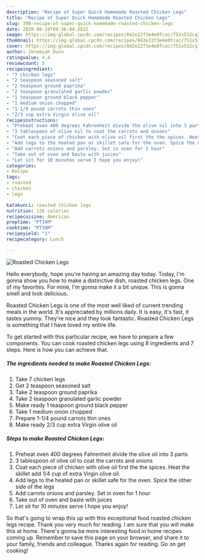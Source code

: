 ```yaml
---
description: "Recipe of Super Quick Homemade Roasted Chicken Legs"
title: "Recipe of Super Quick Homemade Roasted Chicken Legs"
slug: 390-recipe-of-super-quick-homemade-roasted-chicken-legs
date: 2020-06-19T09:36:04.262Z
image: https://img-global.cpcdn.com/recipes/842e22f3e4e0fcac/751x532cq70/roasted-chicken-legs-recipe-main-photo.jpg
thumbnail: https://img-global.cpcdn.com/recipes/842e22f3e4e0fcac/751x532cq70/roasted-chicken-legs-recipe-main-photo.jpg
cover: https://img-global.cpcdn.com/recipes/842e22f3e4e0fcac/751x532cq70/roasted-chicken-legs-recipe-main-photo.jpg
author: Jeremiah Dunn
ratingvalue: 4.4
reviewcount: 5
recipeingredient:
- "7 chicken legs"
- "2 teaspoon seasoned salt"
- "2 teaspoon ground paprika"
- "2 teaspoon granulated garlic powder"
- "1 teaspoon ground black pepper"
- "1 medium onion chopped"
- "1-1/4 pound carrots thin ones"
- "2/3 cup extra Virgin olive oil"
recipeinstructions:
- "Preheat oven 400 degrees Fahrenheit divide the olive oil into 3 parts"
- "3 tablespoon of olive oil to coat the carrots and onions"
- "Coat each piece of chicken with olive oil first the the spices. Heat the skillet add 1/4 cup of extra Virgin olive oil."
- "Add legs to the heated pan or skillet safe for the oven. Spice the other side of the legs"
- "Add carrots onions and parsley. Set in oven for 1 hour"
- "Take out of oven and baste with juices"
- "Let sit for 10 minutes serve I hope you enjoy!"
categories:
- Recipe
tags:
- roasted
- chicken
- legs

katakunci: roasted chicken legs 
nutrition: 126 calories
recipecuisine: American
preptime: "PT34M"
cooktime: "PT38M"
recipeyield: "1"
recipecategory: Lunch

---
```



![Roasted Chicken Legs](https://img-global.cpcdn.com/recipes/842e22f3e4e0fcac/751x532cq70/roasted-chicken-legs-recipe-main-photo.jpg)

Hello everybody, hope you're having an amazing day today. Today, I'm gonna show you how to make a distinctive dish, roasted chicken legs. One of my favorites. For mine, I'm gonna make it a bit unique. This is gonna smell and look delicious.



Roasted Chicken Legs is one of the most well liked of current trending meals in the world. It's appreciated by millions daily. It is easy, it's fast, it tastes yummy. They're nice and they look fantastic. Roasted Chicken Legs is something that I have loved my entire life.


To get started with this particular recipe, we have to prepare a few components. You can cook roasted chicken legs using 8 ingredients and 7 steps. Here is how you can achieve that.

<!--inarticleads1-->

##### The ingredients needed to make Roasted Chicken Legs:

1. Take 7 chicken legs
1. Get 2 teaspoon seasoned salt
1. Take 2 teaspoon ground paprika
1. Take 2 teaspoon granulated garlic powder
1. Make ready 1 teaspoon ground black pepper
1. Take 1 medium onion chopped
1. Prepare 1-1/4 pound carrots thin ones
1. Make ready 2/3 cup extra Virgin olive oil




<!--inarticleads2-->

##### Steps to make Roasted Chicken Legs:

1. Preheat oven 400 degrees Fahrenheit divide the olive oil into 3 parts
1. 3 tablespoon of olive oil to coat the carrots and onions
1. Coat each piece of chicken with olive oil first the the spices. Heat the skillet add 1/4 cup of extra Virgin olive oil.
1. Add legs to the heated pan or skillet safe for the oven. Spice the other side of the legs
1. Add carrots onions and parsley. Set in oven for 1 hour
1. Take out of oven and baste with juices
1. Let sit for 10 minutes serve I hope you enjoy!




So that's going to wrap this up with this exceptional food roasted chicken legs recipe. Thank you very much for reading. I am sure that you will make this at home. There's gonna be more interesting food in home recipes coming up. Remember to save this page on your browser, and share it to your family, friends and colleague. Thanks again for reading. Go on get cooking!
